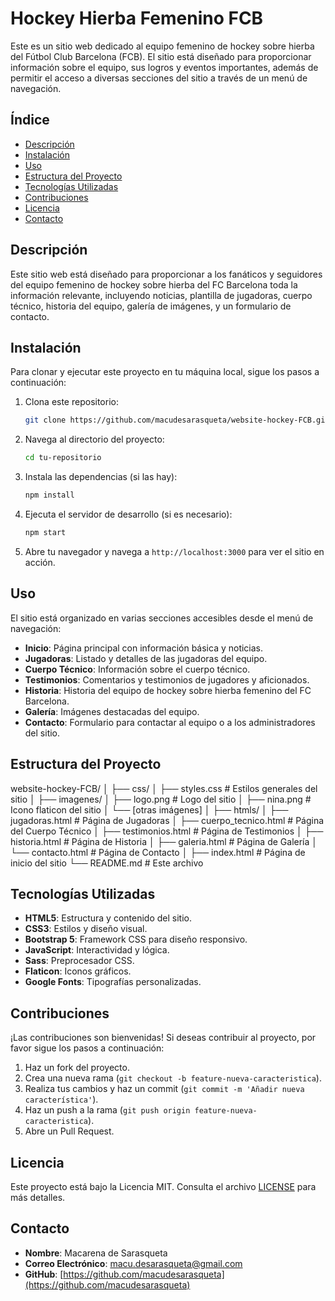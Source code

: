 # Hockey Hierba Femenino FCB

Este es un sitio web dedicado al equipo femenino de hockey sobre hierba del Fútbol Club Barcelona (FCB). El sitio está diseñado para proporcionar información sobre el equipo, sus logros y eventos importantes, además de permitir el acceso a diversas secciones del sitio a través de un menú de navegación.

## Índice

- [Descripción](#descripción)
- [Instalación](#instalación)
- [Uso](#uso)
- [Estructura del Proyecto](#estructura-del-proyecto)
- [Tecnologías Utilizadas](#tecnologías-utilizadas)
- [Contribuciones](#contribuciones)
- [Licencia](#licencia)
- [Contacto](#contacto)

## Descripción

Este sitio web está diseñado para proporcionar a los fanáticos y seguidores del equipo femenino de hockey sobre hierba del FC Barcelona toda la información relevante, incluyendo noticias, plantilla de jugadoras, cuerpo técnico, historia del equipo, galería de imágenes, y un formulario de contacto.

## Instalación

Para clonar y ejecutar este proyecto en tu máquina local, sigue los pasos a continuación:

1. Clona este repositorio:
    ```bash
    git clone https://github.com/macudesarasqueta/website-hockey-FCB.git
    ```

2. Navega al directorio del proyecto:
    ```bash
    cd tu-repositorio
    ```

3. Instala las dependencias (si las hay):
    ```bash
    npm install
    ```

4. Ejecuta el servidor de desarrollo (si es necesario):
    ```bash
    npm start
    ```

5. Abre tu navegador y navega a `http://localhost:3000` para ver el sitio en acción.

## Uso

El sitio está organizado en varias secciones accesibles desde el menú de navegación:

- **Inicio**: Página principal con información básica y noticias.
- **Jugadoras**: Listado y detalles de las jugadoras del equipo.
- **Cuerpo Técnico**: Información sobre el cuerpo técnico.
- **Testimonios**: Comentarios y testimonios de jugadores y aficionados.
- **Historia**: Historia del equipo de hockey sobre hierba femenino del FC Barcelona.
- **Galería**: Imágenes destacadas del equipo.
- **Contacto**: Formulario para contactar al equipo o a los administradores del sitio.

## Estructura del Proyecto

website-hockey-FCB/ │ ├── css/ │ ├── styles.css # Estilos generales del sitio │ ├── imagenes/ │ ├── logo.png # Logo del sitio │ ├── nina.png # Icono flaticon del sitio │ └── [otras imágenes] │ ├── htmls/ │ ├── jugadoras.html # Página de Jugadoras │ ├── cuerpo_tecnico.html # Página del Cuerpo Técnico │ ├── testimonios.html # Página de Testimonios │ ├── historia.html # Página de Historia │ ├── galeria.html # Página de Galería │ └── contacto.html # Página de Contacto │ ├── index.html # Página de inicio del sitio └── README.md # Este archivo


## Tecnologías Utilizadas

- **HTML5**: Estructura y contenido del sitio.
- **CSS3**: Estilos y diseño visual.
- **Bootstrap 5**: Framework CSS para diseño responsivo.
- **JavaScript**: Interactividad y lógica.
- **Sass**: Preprocesador CSS.
- **Flaticon**: Iconos gráficos.
- **Google Fonts**: Tipografías personalizadas.

## Contribuciones

¡Las contribuciones son bienvenidas! Si deseas contribuir al proyecto, por favor sigue los pasos a continuación:

1. Haz un fork del proyecto.
2. Crea una nueva rama (`git checkout -b feature-nueva-caracteristica`).
3. Realiza tus cambios y haz un commit (`git commit -m 'Añadir nueva característica'`).
4. Haz un push a la rama (`git push origin feature-nueva-caracteristica`).
5. Abre un Pull Request.

## Licencia

Este proyecto está bajo la Licencia MIT. Consulta el archivo [LICENSE](LICENSE) para más detalles.

## Contacto

- **Nombre**: Macarena de Sarasqueta
- **Correo Electrónico**: macu.desarasqueta@gmail.com
- **GitHub**: [https://github.com/macudesarasqueta](https://github.com/macudesarasqueta)

